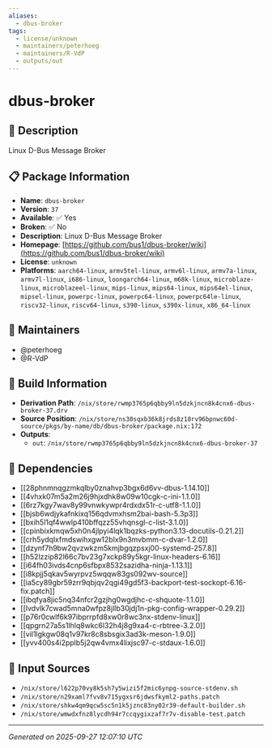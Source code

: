 ```yaml
---
aliases:
  - dbus-broker
tags:
  - license/unknown
  - maintainers/peterhoeg
  - maintainers/R-VdP
  - outputs/out
---
```


# dbus-broker

## 📝 Description

Linux D-Bus Message Broker

## 📋 Package Information

- **Name**: `dbus-broker`
- **Version**: `37`
- **Available**: ✅ Yes
- **Broken**: ✅ No
- **Description**: Linux D-Bus Message Broker
- **Homepage**: [https://github.com/bus1/dbus-broker/wiki](https://github.com/bus1/dbus-broker/wiki)
- **License**: `unknown`
- **Platforms**: `aarch64-linux`, `armv5tel-linux`, `armv6l-linux`, `armv7a-linux`, `armv7l-linux`, `i686-linux`, `loongarch64-linux`, `m68k-linux`, `microblaze-linux`, `microblazeel-linux`, `mips-linux`, `mips64-linux`, `mips64el-linux`, `mipsel-linux`, `powerpc-linux`, `powerpc64-linux`, `powerpc64le-linux`, `riscv32-linux`, `riscv64-linux`, `s390-linux`, `s390x-linux`, `x86_64-linux`
## 👥 Maintainers

- @peterhoeg
- @R-VdP


## 🔧 Build Information

- **Derivation Path**: `/nix/store/rwmp3765p6qbby9ln5dzkjncn8k4cnx6-dbus-broker-37.drv`
- **Source Position**: `/nix/store/ns30sqxb36k8jrds8z18rv96bpnwc60d-source/pkgs/by-name/db/dbus-broker/package.nix:172`
- **Outputs**:
  - `out`:  `/nix/store/rwmp3765p6qbby9ln5dzkjncn8k4cnx6-dbus-broker-37`

## 🔗 Dependencies

- [[28phnmnqgzmkqlby0znahvp3bgx6d6vv-dbus-1.14.10]]
- [[4vhxk07m5a2m26j9hjxdhk8w09w10cgk-c-ini-1.1.0]]
- [[6rz7kgy7wav8y99vnwkywpr4rdxdx51r-c-utf8-1.1.0]]
- [[bjsb6wdjykafnkixq156qdvmxhsm2bai-bash-5.3p3]]
- [[bxih5l1qf4wwlp410bffqzz55vhqnsgl-c-list-3.1.0]]
- [[cpinbixkmqw5xh0n4jlpyi4lqk1bqzks-python3.13-docutils-0.21.2]]
- [[crh5ydqlxfmdswihxgw12blx9n3mvbmm-c-dvar-1.2.0]]
- [[dzynf7h9bw2qvzwkzm5kmjbgqzpsxj00-systemd-257.8]]
- [[h52lzzip82l66c7bv23g7xckp89y5kgr-linux-headers-6.16]]
- [[i64fh03ivds4cnp6sfbpx8532sazidha-ninja-1.13.1]]
- [[i8kpjj5qkav5wyrpvz5wqqw83gs092wv-source]]
- [[ia5cy89gbr59zrr9qbjqv2qgi49gd5f3-backport-test-sockopt-6.16-fix.patch]]
- [[ibqfya8jic5nq34nfcr2gzjhg0wgdjhc-c-shquote-1.1.0]]
- [[lvdvlk7cwad5mna0wfpz8jllb30jdj1n-pkg-config-wrapper-0.29.2]]
- [[p76r0cwlf6k97ibprrpfd8xw0r8wc3nx-stdenv-linux]]
- [[qpgrn27a5s1lhlq8wkc6l32h4j8g9xa4-c-rbtree-3.2.0]]
- [[vil1lgkgw08q1v97kr8c8sbsgix3ad3k-meson-1.9.0]]
- [[yvv400s4i2pplb5j2qw4vmx4lixjsc97-c-stdaux-1.6.0]]

## 📁 Input Sources

- `/nix/store/l622p70vy8k5sh7y5wizi5f2mic6ynpg-source-stdenv.sh`
- `/nix/store/n29xaml7fvv8v715ygxsr6jdwsfkyml2-paths.patch`
- `/nix/store/shkw4qm9qcw5sc5n1k5jznc83ny02r39-default-builder.sh`
- `/nix/store/wmwdxfnz8lycdh94r7ccqygixzaf7r7v-disable-test.patch`

---
*Generated on 2025-09-27 12:07:10 UTC*
